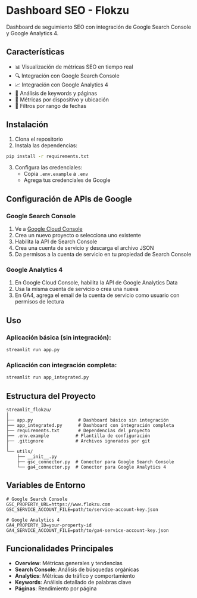 # Dashboard SEO - Flokzu

Dashboard de seguimiento SEO con integración de Google Search Console y Google Analytics 4.

## Características

- 📊 Visualización de métricas SEO en tiempo real
- 🔍 Integración con Google Search Console
- 📈 Integración con Google Analytics 4
- 🎯 Análisis de keywords y páginas
- 📱 Métricas por dispositivo y ubicación
- 📅 Filtros por rango de fechas

## Instalación

1. Clona el repositorio
2. Instala las dependencias:
```bash
pip install -r requirements.txt
```

3. Configura las credenciales:
   - Copia `.env.example` a `.env`
   - Agrega tus credenciales de Google

## Configuración de APIs de Google

### Google Search Console

1. Ve a [Google Cloud Console](https://console.cloud.google.com)
2. Crea un nuevo proyecto o selecciona uno existente
3. Habilita la API de Search Console
4. Crea una cuenta de servicio y descarga el archivo JSON
5. Da permisos a la cuenta de servicio en tu propiedad de Search Console

### Google Analytics 4

1. En Google Cloud Console, habilita la API de Google Analytics Data
2. Usa la misma cuenta de servicio o crea una nueva
3. En GA4, agrega el email de la cuenta de servicio como usuario con permisos de lectura

## Uso

### Aplicación básica (sin integración):
```bash
streamlit run app.py
```

### Aplicación con integración completa:
```bash
streamlit run app_integrated.py
```

## Estructura del Proyecto

```
streamlit_flokzu/
│
├── app.py                 # Dashboard básico sin integración
├── app_integrated.py      # Dashboard con integración completa
├── requirements.txt       # Dependencias del proyecto
├── .env.example          # Plantilla de configuración
├── .gitignore            # Archivos ignorados por git
│
└── utils/
    ├── __init__.py
    ├── gsc_connector.py  # Conector para Google Search Console
    └── ga4_connector.py  # Conector para Google Analytics 4
```

## Variables de Entorno

```env
# Google Search Console
GSC_PROPERTY_URL=https://www.flokzu.com
GSC_SERVICE_ACCOUNT_FILE=path/to/service-account-key.json

# Google Analytics 4
GA4_PROPERTY_ID=your-property-id
GA4_SERVICE_ACCOUNT_FILE=path/to/ga4-service-account-key.json
```

## Funcionalidades Principales

- **Overview**: Métricas generales y tendencias
- **Search Console**: Análisis de búsquedas orgánicas
- **Analytics**: Métricas de tráfico y comportamiento
- **Keywords**: Análisis detallado de palabras clave
- **Páginas**: Rendimiento por página